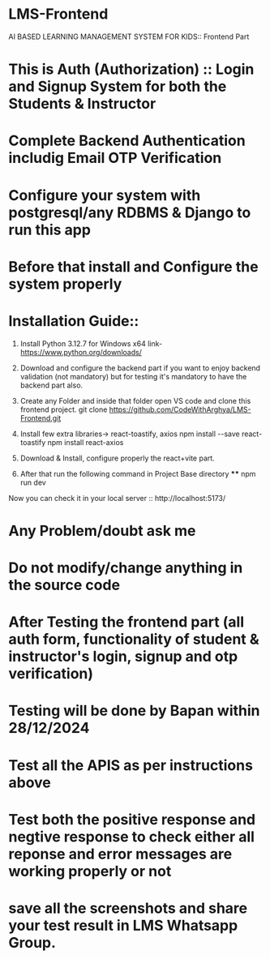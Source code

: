 # LMS-Frontend

AI BASED LEARNING MANAGEMENT SYSTEM FOR KIDS:: Frontend Part

# This is Auth (Authorization) :: Login and Signup System for both the Students & Instructor

# Complete Backend Authentication includig Email OTP Verification

# Configure your system with postgresql/any RDBMS & Django to run this app

# Before that install and Configure the system properly

# Installation Guide::

1. Install Python 3.12.7 for Windows x64 link- https://www.python.org/downloads/
2. Download and configure the backend part if you want to enjoy backend validation (not mandatory) but for testing it's mandatory to have the backend part also.
3. Create any Folder and inside that folder open VS code and clone this frontend project.
   git clone https://github.com/CodeWithArghya/LMS-Frontend.git

4. Install few extra libraries-> react-toastify, axios
   npm install --save react-toastify
   npm install react-axios

5. Download & Install, configure properly the react+vite part.

6. After that run the following command in Project Base directory
   **\*\*** npm run dev

Now you can check it in your local server :: http://localhost:5173/

# Any Problem/doubt ask me

# Do not modify/change anything in the source code

# After Testing the frontend part (all auth form, functionality of student & instructor's login, signup and otp verification)

# Testing will be done by Bapan within 28/12/2024

# Test all the APIS as per instructions above

# Test both the positive response and negtive response to check either all reponse and error messages are working properly or not

# save all the screenshots and share your test result in LMS Whatsapp Group.
